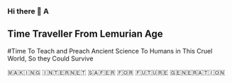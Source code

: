 ### Hi there 👋 A 

## Time Traveller From Lemurian Age

#Time To Teach and Preach Ancient Science To Humans in This Cruel World, So they Could Survive

🇲​​​​​🇦​​​​​🇰​​​​​🇮​​​​​🇳​​​​​🇬​​​​​ 🇮​​​​​🇳​​​​​🇹​​​​​🇪​​​​​🇷​​​​​🇳​​​​​🇪​​​​​🇹​​​​​ 🇸​​​​​🇦​​​​​🇫​​​​​🇪​​​​​🇷​​​​​ 🇫​​​​​🇴​​​​​🇷​​​​​ 🇫​​​​​🇺​​​​​🇹​​​​​🇺​​​​​🇷​​​​​🇪​​​​​ 🇬​​​​​🇪​​​​​🇳​​​​​🇪​​​​​🇷​​​​​🇦​​​​​🇹​​​​​🇮​​​​​🇴​​​​​🇳​​​​​
